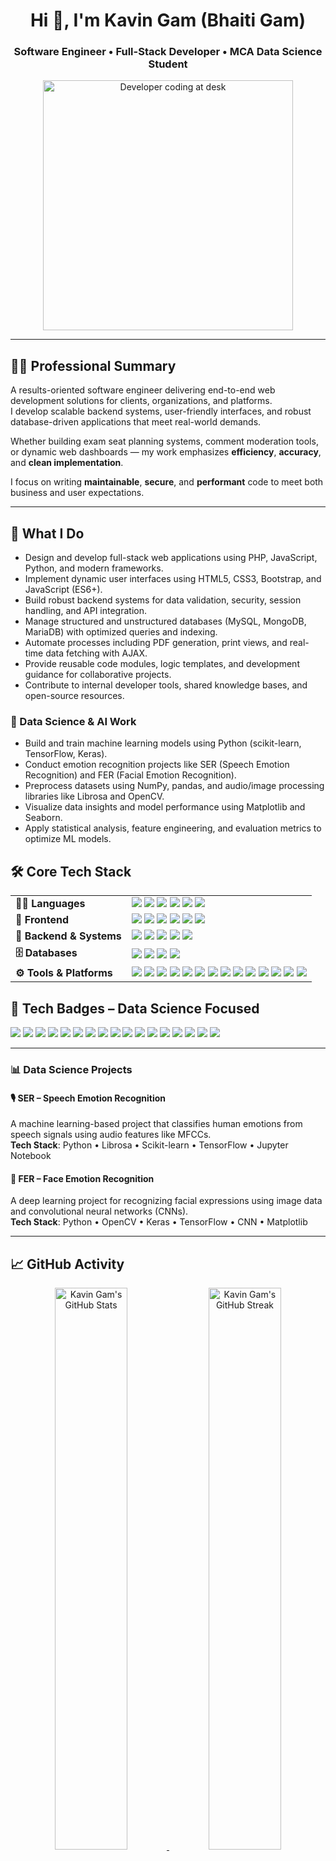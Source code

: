 <h1 align="center">Hi 👋, I'm Kavin Gam (Bhaiti Gam)</h1>
<h3 align="center">Software Engineer • Full-Stack Developer • MCA Data Science Student</h3>



<div align="center">
  <img src="https://images.unsplash.com/photo-1517433456452-f9633a875f6f?auto=format&fit=crop&w=600&q=80" width="400" alt="Developer coding at desk" />
</div>


---

## 🧑‍💻 Professional Summary

A results-oriented software engineer delivering end-to-end web development solutions for clients, organizations, and platforms.  
I develop scalable backend systems, user-friendly interfaces, and robust database-driven applications that meet real-world demands.

Whether building exam seat planning systems, comment moderation tools, or dynamic web dashboards — my work emphasizes **efficiency**, **accuracy**, and **clean implementation**.

I focus on writing **maintainable**, **secure**, and **performant** code to meet both business and user expectations.

---

## 🔧 What I Do

- Design and develop full-stack web applications using PHP, JavaScript, Python, and modern frameworks.
- Implement dynamic user interfaces using HTML5, CSS3, Bootstrap, and JavaScript (ES6+).
- Build robust backend systems for data validation, security, session handling, and API integration.
- Manage structured and unstructured databases (MySQL, MongoDB, MariaDB) with optimized queries and indexing.
- Automate processes including PDF generation, print views, and real-time data fetching with AJAX.
- Provide reusable code modules, logic templates, and development guidance for collaborative projects.
- Contribute to internal developer tools, shared knowledge bases, and open-source resources.

### 🔬 Data Science & AI Work

- Build and train machine learning models using Python (scikit-learn, TensorFlow, Keras).
- Conduct emotion recognition projects like SER (Speech Emotion Recognition) and FER (Facial Emotion Recognition).
- Preprocess datasets using NumPy, pandas, and audio/image processing libraries like Librosa and OpenCV.
- Visualize data insights and model performance using Matplotlib and Seaborn.
- Apply statistical analysis, feature engineering, and evaluation metrics to optimize ML models.


## 🛠️ Core Tech Stack

<table>
<tr>
<td><strong>👨‍💻 Languages</strong></td>
<td>

<img src="https://img.shields.io/badge/PHP-777BB4?style=flat-square&logo=php&logoColor=white"/>
<img src="https://img.shields.io/badge/JavaScript-F7DF1E?style=flat-square&logo=javascript&logoColor=black"/>
<img src="https://img.shields.io/badge/Python-3776AB?style=flat-square&logo=python&logoColor=white"/>
<img src="https://img.shields.io/badge/Java-007396?style=flat-square&logo=openjdk&logoColor=white"/>
<img src="https://img.shields.io/badge/C-A8B9CC?style=flat-square&logo=c&logoColor=black"/>
<img src="https://img.shields.io/badge/C++-00599C?style=flat-square&logo=c%2B%2B&logoColor=white"/>

</td>
</tr>

<tr>
<td><strong>🎨 Frontend</strong></td>
<td>

<img src="https://img.shields.io/badge/HTML5-E34F26?style=flat-square&logo=html5&logoColor=white"/>
<img src="https://img.shields.io/badge/CSS3-1572B6?style=flat-square&logo=css3&logoColor=white"/>
<img src="https://img.shields.io/badge/React-20232A?style=flat-square&logo=react&logoColor=61DAFB"/>
<img src="https://img.shields.io/badge/Bootstrap-7952B3?style=flat-square&logo=bootstrap&logoColor=white"/>
<img src="https://img.shields.io/badge/Tailwind_CSS-38B2AC?style=flat-square&logo=tailwind-css&logoColor=white"/>
<img src="https://img.shields.io/badge/jQuery-0769AD?style=flat-square&logo=jquery&logoColor=white"/>

</td>
</tr>

<tr>
<td><strong>🧠 Backend & Systems</strong></td>
<td>

<img src="https://img.shields.io/badge/PHP-777BB4?style=flat-square&logo=php&logoColor=white"/>
<img src="https://img.shields.io/badge/REST_API-FF6C37?style=flat-square&logo=rest&logoColor=white"/>
<img src="https://img.shields.io/badge/Session_Management-000000?style=flat-square"/>
<img src="https://img.shields.io/badge/Form_Validation-blue?style=flat-square"/>
<img src="https://img.shields.io/badge/Data_Security-green?style=flat-square"/>

</td>
</tr>

<tr>
<td><strong>🗄️ Databases</strong></td>
<td>

<img src="https://img.shields.io/badge/MySQL-4479A1?style=flat-square&logo=mysql&logoColor=white"/>
<img src="https://img.shields.io/badge/MariaDB-003545?style=flat-square&logo=mariadb&logoColor=white"/>
<img src="https://img.shields.io/badge/MongoDB-47A248?style=flat-square&logo=mongodb&logoColor=white"/>
<img src="https://img.shields.io/badge/SQLite-003B57?style=flat-square&logo=sqlite&logoColor=white"/>

</td>
</tr>

<tr>
<td><strong>⚙️ Tools & Platforms</strong></td>
<td>

<img src="https://img.shields.io/badge/Git-F05032?style=flat-square&logo=git&logoColor=white"/>
<img src="https://img.shields.io/badge/GitHub-181717?style=flat-square&logo=github&logoColor=white"/>
<img src="https://img.shields.io/badge/GitLab-FC6D26?style=flat-square&logo=gitlab&logoColor=white"/>
<img src="https://img.shields.io/badge/Bitbucket-0052CC?style=flat-square&logo=bitbucket&logoColor=white"/>
<img src="https://img.shields.io/badge/VS_Code-007ACC?style=flat-square&logo=visual-studio-code&logoColor=white"/>
<img src="https://img.shields.io/badge/Postman-FF6C37?style=flat-square&logo=postman&logoColor=white"/>
<img src="https://img.shields.io/badge/Swagger-85EA2D?style=flat-square&logo=swagger&logoColor=black"/>
<img src="https://img.shields.io/badge/Docker-2496ED?style=flat-square&logo=docker&logoColor=white"/>
<img src="https://img.shields.io/badge/Linux-FCC624?style=flat-square&logo=linux&logoColor=black"/>
<img src="https://img.shields.io/badge/CLI-000000?style=flat-square"/>
<img src="https://img.shields.io/badge/Jira-0052CC?style=flat-square&logo=jira&logoColor=white"/>
<img src="https://img.shields.io/badge/Slack-4A154B?style=flat-square&logo=slack&logoColor=white"/>
<img src="https://img.shields.io/badge/Figma-F24E1E?style=flat-square&logo=figma&logoColor=white"/>
<img src="https://img.shields.io/badge/Notion-000000?style=flat-square&logo=notion&logoColor=white"/>

</td>
</tr>

</table>


## 🧩 Tech Badges – Data Science Focused

![](https://img.shields.io/badge/Python-3776AB?style=for-the-badge&logo=python&logoColor=white)
![](https://img.shields.io/badge/NumPy-013243?style=for-the-badge&logo=numpy&logoColor=white)
![](https://img.shields.io/badge/Pandas-150458?style=for-the-badge&logo=pandas&logoColor=white)
![](https://img.shields.io/badge/Matplotlib-11557C?style=for-the-badge&logo=matplotlib&logoColor=white)
![](https://img.shields.io/badge/Seaborn-2E74B5?style=for-the-badge&logo=python&logoColor=white)
![](https://img.shields.io/badge/Scikit--Learn-F7931E?style=for-the-badge&logo=scikit-learn&logoColor=white)
![](https://img.shields.io/badge/TensorFlow-FF6F00?style=for-the-badge&logo=tensorflow&logoColor=white)
![](https://img.shields.io/badge/Keras-D00000?style=for-the-badge&logo=keras&logoColor=white)
![](https://img.shields.io/badge/PyTorch-EE4C2C?style=for-the-badge&logo=pytorch&logoColor=white)
![](https://img.shields.io/badge/OpenCV-5C3EE8?style=for-the-badge&logo=opencv&logoColor=white)
![](https://img.shields.io/badge/Jupyter-F37626?style=for-the-badge&logo=jupyter&logoColor=white)
![](https://img.shields.io/badge/Anaconda-44A833?style=for-the-badge&logo=anaconda&logoColor=white)
![](https://img.shields.io/badge/Google%20Colab-F9AB00?style=for-the-badge&logo=google-colab&logoColor=white)
![](https://img.shields.io/badge/SciPy-8CAAE6?style=for-the-badge&logo=scipy&logoColor=white)
![](https://img.shields.io/badge/SQL-4479A1?style=for-the-badge&logo=mysql&logoColor=white)
![](https://img.shields.io/badge/PowerBI-F2C811?style=for-the-badge&logo=powerbi&logoColor=black)
![](https://img.shields.io/badge/Tableau-E97627?style=for-the-badge&logo=tableau&logoColor=white)

---


### 📊 Data Science Projects

#### 🎙️ SER – Speech Emotion Recognition  
A machine learning-based project that classifies human emotions from speech signals using audio features like MFCCs.  
**Tech Stack**: Python • Librosa • Scikit-learn • TensorFlow • Jupyter Notebook  

#### 🙂 FER – Face Emotion Recognition  
A deep learning project for recognizing facial expressions using image data and convolutional neural networks (CNNs).  
**Tech Stack**: Python • OpenCV • Keras • TensorFlow • CNN • Matplotlib  


---

## 📈 GitHub Activity

<p align="center">
  <a href="https://github.com/kavingam">
    <img src="https://github-readme-stats.vercel.app/api?username=kavingam&show_icons=true&theme=radical&include_all_commits=true&count_private=true&hide_border=true" width="48%" alt="Kavin Gam's GitHub Stats"/>
  </a>
  <a href="https://github.com/kavingam">
    <img src="https://github-readme-streak-stats.herokuapp.com/?user=kavingam&theme=radical&hide_border=true" width="48%" alt="Kavin Gam's GitHub Streak"/>
  </a>
  <br/><br/>
  <a href="https://github.com/kavingam">
    <img src="https://github-readme-stats.vercel.app/api/top-langs/?username=kavingam&layout=compact&theme=radical&hide_border=true" width="48%" alt="Top Languages"/>
  </a>
</p>


---

## 🤝 Connect & Collaborate

Helping developers, educators, and organizations build digital systems that solve real problems.

📩 Let’s connect — for development, collaboration, or solutions:

[![GitHub](https://img.shields.io/badge/GitHub-181717?style=flat-square&logo=github&logoColor=white)](https://github.com/kavingam)  
[![LinkedIn](https://img.shields.io/badge/LinkedIn-0A66C2?style=flat-square&logo=linkedin&logoColor=white)](https://www.linkedin.com/in/kavin71/)  
[![Twitter](https://img.shields.io/badge/Twitter-1DA1F2?style=flat-square&logo=twitter&logoColor=white)](https://twitter.com/kavingam)

---

> 🔍 *Building practical systems. Sharing code that works. Supporting the community.*
